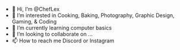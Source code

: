 - 👋 Hi, I’m @ChefLex
- 👀 I’m interested in Cooking, Baking, Photography, Graphic Design, Gaming, & Coding
- 🌱 I’m currently learning computer basics
- 💞️ I’m looking to collaborate on ...
- 📫 How to reach me Discord or Instagram

<!---
ChefLex/ChefLex is a ✨ unique ✨ repository because its `README.md` (this file) appears on your GitHub profile.
You can click the Preview link to take a look at your changes.
--->
